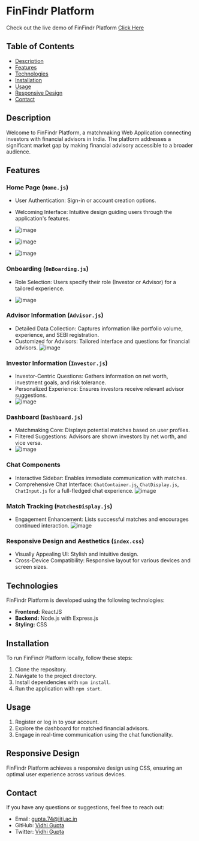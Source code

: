 # FinFindr Platform

Check out the live demo of FinFindr Platform [Click Here](https://finfindr.netlify.app/)




## Table of Contents

- [Description](#description)
- [Features](#features)
- [Technologies](#technologies)
- [Installation](#installation)
- [Usage](#usage)
- [Responsive Design](#responsive-design)
- [Contact](#contact)

## Description

Welcome to FinFindr Platform, a matchmaking Web Application connecting investors with financial advisors in India. The platform addresses a significant market gap by making financial advisory accessible to a broader audience.

## Features

### Home Page (`Home.js`)
- User Authentication: Sign-in or account creation options.
- Welcoming Interface: Intuitive design guiding users through the application's features.

- ![image](https://github.com/vidhihihihihi/finfindr/assets/92211866/7c3cdd1b-ed0c-40ce-b63c-0542c56a3671)
- ![image](https://github.com/vidhihihihihi/finfindr/assets/92211866/d6728986-1890-46f5-9576-31ecaf68b6ac)
- ![image](https://github.com/vidhihihihihi/finfindr/assets/92211866/3e0baf84-4cf3-4dc8-925b-67761f19bd84)


  

### Onboarding (`OnBoarding.js`)
- Role Selection: Users specify their role (Investor or Advisor) for a tailored experience.

- ![image](https://github.com/vidhihihihihi/finfindr/assets/92211866/9dff6b1e-f9c6-4c23-b782-35845043d4f5)


### Advisor Information (`Advisor.js`)
- Detailed Data Collection: Captures information like portfolio volume, experience, and SEBI registration.
- Customized for Advisors: Tailored interface and questions for financial advisors.
![image](https://github.com/vidhihihihihi/finfindr/assets/92211866/937e3e51-cb9f-4a0e-aa30-632c3b795be7)

### Investor Information (`Investor.js`)
- Investor-Centric Questions: Gathers information on net worth, investment goals, and risk tolerance.
- Personalized Experience: Ensures investors receive relevant advisor suggestions.
- ![image](https://github.com/vidhihihihihi/finfindr/assets/92211866/f6691778-73c6-493f-a30e-e1ad39e282be)


### Dashboard (`Dashboard.js`)
- Matchmaking Core: Displays potential matches based on user profiles.
- Filtered Suggestions: Advisors are shown investors by net worth, and vice versa.
- ![image](https://github.com/vidhihihihihi/finfindr/assets/92211866/44d4d950-f5a8-4978-8bda-eaa34cc2f43c)


### Chat Components
- Interactive Sidebar: Enables immediate communication with matches.
- Comprehensive Chat Interface: `ChatContainer.js`, `ChatDisplay.js`, `ChatInput.js` for a full-fledged chat experience.
![image](https://github.com/vidhihihihihi/finfindr/assets/92211866/4a684bc2-a81c-433a-8b6a-4fa07cfca7d9)

### Match Tracking (`MatchesDisplay.js`)
- Engagement Enhancement: Lists successful matches and encourages continued interaction.
![image](https://github.com/vidhihihihihi/finfindr/assets/92211866/ee6d0291-6105-4716-a20c-dc17d30ece7b)

### Responsive Design and Aesthetics (`index.css`)
- Visually Appealing UI: Stylish and intuitive design.
- Cross-Device Compatibility: Responsive layout for various devices and screen sizes.

## Technologies

FinFindr Platform is developed using the following technologies:

- **Frontend:** ReactJS
- **Backend:** Node.js with Express.js
- **Styling:** CSS

## Installation

To run FinFindr Platform locally, follow these steps:

1. Clone the repository.
2. Navigate to the project directory.
3. Install dependencies with `npm install`.
4. Run the application with `npm start`.

## Usage

1. Register or log in to your account.
2. Explore the dashboard for matched financial advisors.
3. Engage in real-time communication using the chat functionality.

## Responsive Design

FinFindr Platform achieves a responsive design using CSS, ensuring an optimal user experience across various devices.

## Contact

If you have any questions or suggestions, feel free to reach out:

- Email: gupta.74@iitj.ac.in
- GitHub: [Vidhi Gupta](https://github.com/vidhihihihihi)
- Twitter: [Vidhi Gupta](https://twitter.com/vidhihihihihihi)
